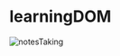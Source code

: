# learningDOM
![notesTaking](https://user-images.githubusercontent.com/61792715/125641660-28b542be-5404-4965-a8bd-8ab6cec5b5ff.png)
